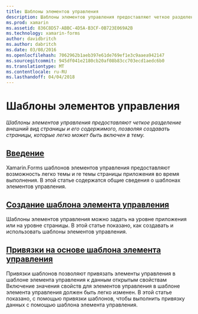 ```yaml
---
title: Шаблоны элементов управления
description: Шаблоны элементов управления предоставляют четкое разделение внешний вид страницы и его содержимого, позволяя создавать страницы, которые легко может быть включен в тему.
ms.prod: xamarin
ms.assetid: 836C8D57-ABBC-4D5A-B3CF-0B723E069A2B
ms.technology: xamarin-forms
author: davidbritch
ms.author: dabritch
ms.date: 03/08/2016
ms.openlocfilehash: 7062962b1aeb397e61de769ef1e3c9aaea942147
ms.sourcegitcommit: 945df041e2180cb20af08b83cc703ecd1aedc6b0
ms.translationtype: MT
ms.contentlocale: ru-RU
ms.lasthandoff: 04/04/2018
---
```

# <a name="control-templates"></a>Шаблоны элементов управления

_Шаблоны элементов управления предоставляют четкое разделение внешний вид страницы и его содержимого, позволяя создавать страницы, которые легко может быть включен в тему._

## <a name="introductionintroductionmd"></a>[Введение](introduction.md)

Xamarin.Forms шаблонов элементов управления предоставляют возможность легко темы и re темы страницы приложения во время выполнения. В этой статье содержатся общие сведения о шаблонах элементов управления.

## <a name="creating-a-controltemplatecreatingmd"></a>[Создание шаблона элемента управления](creating.md)

Шаблоны элементов управления можно задать на уровне приложения или на уровне страницы. В этой статье показано, как создавать и использовать шаблоны элементов управления.

## <a name="binding-from-a-controltemplatetemplate-bindingmd"></a>[Привязки на основе шаблона элемента управления](template-binding.md)

Привязки шаблонов позволяют привязать элементы управления в шаблоне элемента управления к данным открытым свойствам Включение значения свойств для элементов управления в шаблоне элемента управления должен быть легко изменен. В этой статье показано, с помощью привязки шаблонов, чтобы выполнить привязку данных с помощью шаблона элемента управления.

